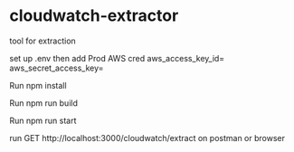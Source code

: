 # cloudwatch-extractor

tool for extraction

set up .env then add Prod AWS cred
aws_access_key_id=<KEY HERE>
aws_secret_access_key=<KEY HERE>

Run npm install

Run npm run build

Run npm run start

run GET http://localhost:3000/cloudwatch/extract on postman or browser
